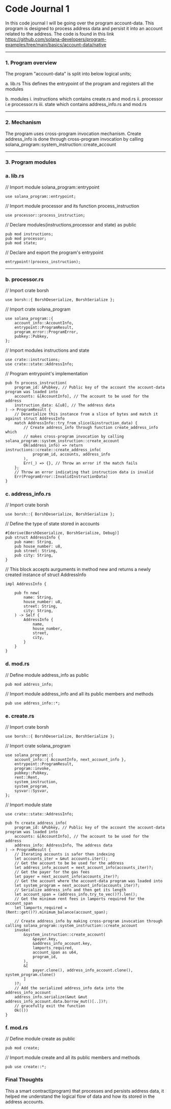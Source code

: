 # Code Journal 1

In this code journal I will be going over the program account-data.
This program is designed to process address data and persist it into an account related to the address.
The code is found in this link https://github.com/solana-developers/program-examples/tree/main/basics/account-data/native

 ---

### 1. Program overview

The program "account-data" is split into below logical units;

a.
lib.rs
This defines the entrypoint of the program and registers all the modules

b.
modules
i. instructions which contains create.rs and mod.rs
ii. processor i.e processor.rs
iii. state which contains address_info.rs and mod.rs

---

### 2. Mechanism


The program uses cross-program invocation mechanism.
Create address_info is done through cross-program invocation by calling solana_program::system_instruction::create_account

---

### 3. Program modules

### a. lib.rs

// Import module solana_program::entrypoint

```
use solana_program::entrypoint;
```

// Import module processor and its function process_instruction

```
use processor::process_instruction;
```

// Declare modules(instructions,processor and state) as public

```
pub mod instructions;
pub mod processor;
pub mod state;
```

// Declare and export the program's entrypoint

```
entrypoint!(process_instruction);
```

---

### b. processor.rs

// Import crate borsh

```
use borsh::{ BorshDeserialize, BorshSerialize };
```

// Import crate solana_program

```
use solana_program::{
    account_info::AccountInfo, 
    entrypoint::ProgramResult, 
    program_error::ProgramError,
    pubkey::Pubkey,
};
```

// Import modules instructions and state

```
use crate::instructions;
use crate::state::AddressInfo;
```

// Program entrypoint's implementation

```
pub fn process_instruction(
    program_id: &Pubkey, // Public key of the account the account-data program was loaded into
    accounts: &[AccountInfo], // The account to be used for the address
    instruction_data: &[u8], // The address data
) -> ProgramResult {
	// Deserialize this instance from a slice of bytes and match it against struct AddressInfo
    match AddressInfo::try_from_slice(&instruction_data) {
		// Create address_info through function create_address_info which
		// makes cross-program invocation by calling solana_program::system_instruction::create_account
        Ok(address_info) => return instructions::create::create_address_info(
            program_id, accounts, address_info
        ),
        Err(_) => {}, // Throw an error if the match fails
    };
	// Throw an error indicating that instruction data is invalid
    Err(ProgramError::InvalidInstructionData)
}
```

### c. address_info.rs

// Import crate borsh

```
use borsh::{ BorshDeserialize, BorshSerialize };
```

// Define the type of state stored in accounts

```
#[derive(BorshDeserialize, BorshSerialize, Debug)]
pub struct AddressInfo {
    pub name: String,
    pub house_number: u8,
    pub street: String,
    pub city: String,
}
```

// This block accepts aurguments in method new and returns a newly created instance of struct AddressInfo

```
impl AddressInfo {

    pub fn new(
        name: String,
        house_number: u8,
        street: String,
        city: String,
    ) -> Self {
        AddressInfo {
            name,
            house_number,
            street,
            city,
        }
    }
}
```

### d. mod.rs

// Define module address_info as public

```
pub mod address_info;
```

// Import module address_info and all its public members and methods

```
pub use address_info::*;
```

### e. create.rs

// Import crate borsh

```
use borsh::{ BorshDeserialize, BorshSerialize };
```

// Import crate solana_program

```
use solana_program::{
    account_info::{ AccountInfo, next_account_info },
    entrypoint::ProgramResult, 
    program::invoke,
    pubkey::Pubkey,
    rent::Rent,
    system_instruction,
    system_program,
    sysvar::Sysvar,
};
```

// Import module state

```
use crate::state::AddressInfo;
```

```
pub fn create_address_info(
    program_id: &Pubkey, // Public key of the account the account-data program was loaded into
    accounts: &[AccountInfo], // The account to be used for the address
    address_info: AddressInfo, The address data
) -> ProgramResult {
	// Iterating accounts is safer then indexing
    let accounts_iter = &mut accounts.iter();
	// Get the account to be be used for the address
    let address_info_account = next_account_info(accounts_iter)?;
	// Get the payer for the gas fees
    let payer = next_account_info(accounts_iter)?;
	// Get the account where the account-data program was loaded into
    let system_program = next_account_info(accounts_iter)?;
	// Serialize address_info and then get its length
    let account_span = (address_info.try_to_vec()?).len();
	// Get the minimum rent fees in lamports required for the account_span
    let lamports_required = (Rent::get()?).minimum_balance(account_span);
	
	// Create address_info by making cross-program invocation through calling solana_program::system_instruction::create_account
    invoke(
        &system_instruction::create_account(
            &payer.key,
            &address_info_account.key,
            lamports_required,
            account_span as u64,
            program_id,
        ),
        &[
            payer.clone(), address_info_account.clone(), system_program.clone()
        ]
    )?;
    // Add the serialized address_info data into the address_info_account
    address_info.serialize(&mut &mut address_info_account.data.borrow_mut()[..])?;
	// gracefully exit the function
    Ok(())
}
```

### f. mod.rs

// Define module create as public

```
pub mod create;
```

// Import module create and all its public members and methods

```
pub use create::*;
```

### Final Thoughts

This a smart contract(program) that processes and persists address data, it helped me understand the logical flow of data and how its stored in the address accounts. 
